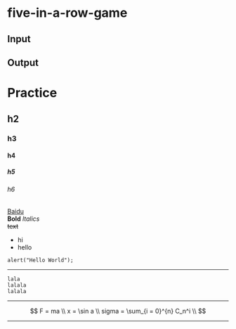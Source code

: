 # five-in-a-row-game


## Input


## Output

# Practice
## h2
### h3
#### h4
##### h5
###### h6
[Baidu](http://www.baidu.com)  
**Bold**
*ltalics*  
~~text~~

* hi
* hello

`alert("Hello World");`

---

```
lala
lalala
lalala
```

---


$$
F = ma \\
x = \sin a \\
sigma = \sum_{i = 0}^{n} C_n^i \\
$$

---